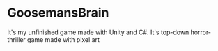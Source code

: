 # GoosemansBrain
 It's my unfinished game made with Unity and C#. It's top-down horror-thriller game made with pixel art
